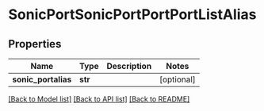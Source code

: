 # SonicPortSonicPortPortPortListAlias

## Properties
Name | Type | Description | Notes
------------ | ------------- | ------------- | -------------
**sonic_portalias** | **str** |  | [optional] 

[[Back to Model list]](../README.md#documentation-for-models) [[Back to API list]](../README.md#documentation-for-api-endpoints) [[Back to README]](../README.md)


